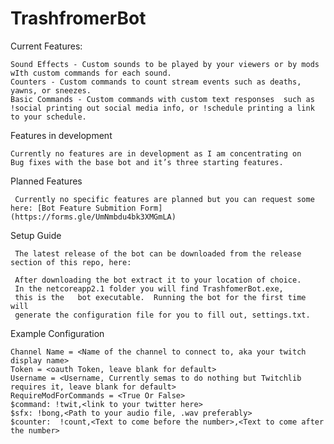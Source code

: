 # TrashfromerBot
Current Features:

    Sound Effects - Custom sounds to be played by your viewers or by mods wIth custom commands for each sound.
    Counters - Custom commands to count stream events such as deaths, yawns, or sneezes.
    Basic Commands - Custom commands with custom text responses  such as !social printing out social media info, or !schedule printing a link to your schedule.

Features in development

    Currently no features are in development as I am concentrating on 
    Bug fixes with the base bot and it’s three starting features.

Planned Features


     Currently no specific features are planned but you can request some here: [Bot Feature Submition Form](https://forms.gle/UmNmbdu4bk3XMGmLA)  

Setup Guide

     The latest release of the bot can be downloaded from the release section of this repo, here: 

     After downloading the bot extract it to your location of choice.
     In the netcoreapp2.1 folder you will find TrashfomerBot.exe,
     this is the   bot executable.  Running the bot for the first time will 
     generate the configuration file for you to fill out, settings.txt.

Example Configuration

    Channel Name = <Name of the channel to connect to, aka your twitch display name>
    Token = <oauth Token, leave blank for default>
    Username = <Username, Currently semas to do nothing but Twitchlib requires it, leave blank for default>
    RequireModForCommands = <True Or False>
    $command: !twit,<link to your twitter here>
    $sfx: !bong,<Path to your audio file, .wav preferably>
    $counter:  !count,<Text to come before the number>,<Text to come after the number>
